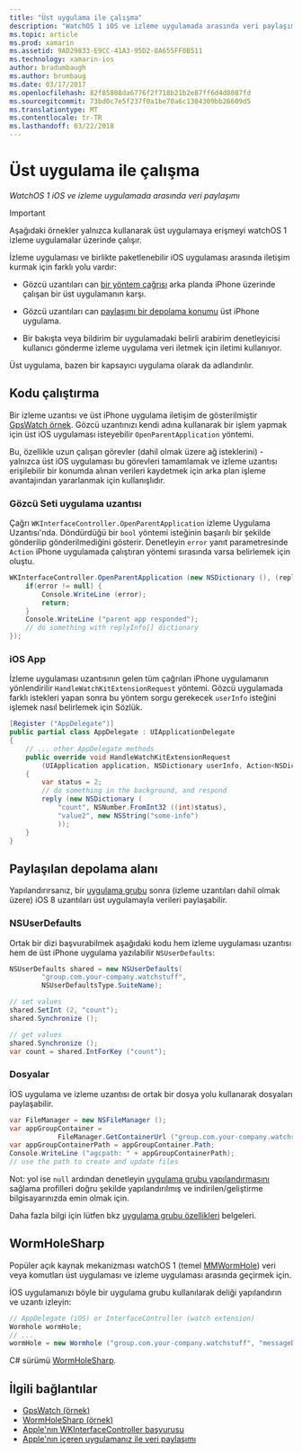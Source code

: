 ```yaml
---
title: "Üst uygulama ile çalışma"
description: "WatchOS 1 iOS ve izleme uygulamada arasında veri paylaşımı"
ms.topic: article
ms.prod: xamarin
ms.assetid: 9AD29833-E9CC-41A3-95D2-8A655FF0B511
ms.technology: xamarin-ios
author: bradumbaugh
ms.author: brumbaug
ms.date: 03/17/2017
ms.openlocfilehash: 82f85808da6776f2f718b21b2e87ff6d4d8087fd
ms.sourcegitcommit: 73bd0c7e5f237f0a1be70a6c1384309bb26609d5
ms.translationtype: MT
ms.contentlocale: tr-TR
ms.lasthandoff: 03/22/2018
---
```

# <a name="working-with-the-parent-application"></a>Üst uygulama ile çalışma

_WatchOS 1 iOS ve izleme uygulamada arasında veri paylaşımı_

> [!IMPORTANT]
> Aşağıdaki örnekler yalnızca kullanarak üst uygulamaya erişmeyi watchOS 1 izleme uygulamalar üzerinde çalışır.


İzleme uygulaması ve birlikte paketlenebilir iOS uygulaması arasında iletişim kurmak için farklı yolu vardır:

- Gözcü uzantıları can [bir yöntem çağrısı](#code) arka planda iPhone üzerinde çalışan bir üst uygulamanın karşı.

- Gözcü uzantıları can [paylaşımı bir depolama konumu](#storage) üst iPhone uygulama.

- Bir bakışta veya bildirim bir uygulamadaki belirli arabirim denetleyicisi kullanıcı gönderme izleme uygulama veri iletmek için iletimi kullanıyor.

Üst uygulama, bazen bir kapsayıcı uygulama olarak da adlandırılır.


<a name="code" />

## <a name="run-code"></a>Kodu çalıştırma

Bir izleme uzantısı ve üst iPhone uygulama iletişim de gösterilmiştir [GpsWatch örnek](https://developer.xamarin.com/samples/GpsWatch).
Gözcü uzantınızı kendi adına kullanarak bir işlem yapmak için üst iOS uygulaması isteyebilir `OpenParentApplication` yöntemi.

Bu, özellikle uzun çalışan görevler (dahil olmak üzere ağ isteklerini) - yalnızca üst iOS uygulaması bu görevleri tamamlamak ve izleme uzantısı erişilebilir bir konumda alınan verileri kaydetmek için arka plan işleme avantajından yararlanmak için kullanışlıdır.



### <a name="watch-kit-app-extension"></a>Gözcü Seti uygulama uzantısı

Çağrı `WKInterfaceController.OpenParentApplication` izleme Uygulama Uzantısı'nda. Döndürdüğü bir `bool` yöntemi isteğinin başarılı bir şekilde gönderilip gönderilmediğini gösterir. Denetleyin `error` yanıt parametresinde `Action` iPhone uygulamada çalıştıran yöntemi sırasında varsa belirlemek için oluştu.

```csharp
WKInterfaceController.OpenParentApplication (new NSDictionary (), (replyInfo, error) => {
    if(error != null) {
        Console.WriteLine (error);
        return;
    }
    Console.WriteLine ("parent app responded");
    // do something with replyInfo[] dictionary
});
```


### <a name="ios-app"></a>iOS App

İzleme uygulaması uzantısının gelen tüm çağrıları iPhone uygulamanın yönlendirilir `HandleWatchKitExtensionRequest` yöntemi.
Gözcü uygulamada farklı istekleri yapan sonra bu yöntem sorgu gerekecek `userInfo` isteğini işlemek nasıl belirlemek için Sözlük.


```csharp
[Register ("AppDelegate")]
public partial class AppDelegate : UIApplicationDelegate
{
    // ... other AppDelegate methods
    public override void HandleWatchKitExtensionRequest
        (UIApplication application, NSDictionary userInfo, Action<NSDictionary> reply)
    {
        var status = 2;
        // do something in the background, and respond
        reply (new NSDictionary (
            "count", NSNumber.FromInt32 ((int)status),
            "value2", new NSString("some-info")
            ));
    }
}
```


<a name="storage" />

## <a name="shared-storage"></a>Paylaşılan depolama alanı

Yapılandırırsanız, bir [uygulama grubu](~/ios/watchos/app-fundamentals/app-groups.md) sonra (izleme uzantıları dahil olmak üzere) iOS 8 uzantıları üst uygulamayla verileri paylaşabilir.

<a name="nsuserdefaults" />

### <a name="nsuserdefaults"></a>NSUserDefaults

Ortak bir dizi başvurabilmek aşağıdaki kodu hem izleme uygulaması uzantısı hem de üst iPhone uygulama yazılabilir `NSUserDefaults`:

```csharp
NSUserDefaults shared = new NSUserDefaults(
        "group.com.your-company.watchstuff",
        NSUserDefaultsType.SuiteName);

// set values
shared.SetInt (2, "count");
shared.Synchronize ();

// get values
shared.Synchronize ();
var count = shared.IntForKey ("count");
```

<a name="files" />

### <a name="files"></a>Dosyalar

İOS uygulama ve izleme uzantısı de ortak bir dosya yolu kullanarak dosyaları paylaşabilir.

```csharp
var FileManager = new NSFileManager ();
var appGroupContainer =
            FileManager.GetContainerUrl ("group.com.your-company.watchstuff");
var appGroupContainerPath = appGroupContainer.Path;
Console.WriteLine ("agcpath: " + appGroupContainerPath);
// use the path to create and update files
```

Not: yol ise `null` ardından denetleyin [uygulama grubu yapılandırmasını](~/ios/watchos/app-fundamentals/app-groups.md) sağlama profilleri doğru şekilde yapılandırılmış ve indirilen/geliştirme bilgisayarınızda emin olmak için.

Daha fazla bilgi için lütfen bkz [uygulama grubu özellikleri](~/ios/deploy-test/provisioning/capabilities/app-groups-capabilities.md) belgeleri.

## <a name="wormholesharp"></a>WormHoleSharp

Popüler açık kaynak mekanizması watchOS 1 (temel [MMWormHole](https://github.com/mutualmobile/MMWormhole)) veri veya komutları üst uygulaması ve izleme uygulaması arasında geçirmek için.

İOS uygulamanızı böyle bir uygulama grubu kullanılarak deliği yapılandırın ve uzantı izleyin:

```csharp
// AppDelegate (iOS) or InterfaceController (watch extension)
Wormhole wormHole;
// ...
wormHole = new Wormhole ("group.com.your-company.watchstuff", "messageDir");
```

C# sürümü [WormHoleSharp](https://github.com/Clancey/WormHoleSharp).



## <a name="related-links"></a>İlgili bağlantılar

- [GpsWatch (örnek)](https://developer.xamarin.com/samples/monotouch/WatchKit/WatchKitCatalog/)
- [WormHoleSharp (örnek)](https://github.com/Clancey/WormHoleSharp)
- [Apple'nın WKInterfaceController başvurusu](https://developer.apple.com/library/prerelease/ios/documentation/WatchKit/Reference/WKInterfaceController_class/index.html#//apple_ref/occ/clm/WKInterfaceController/openParentApplication:reply:)
- [Apple'nın içeren uygulamanız ile veri paylaşımı](https://developer.apple.com/library/ios/documentation/General/Conceptual/ExtensibilityPG/ExtensionScenarios.html)

